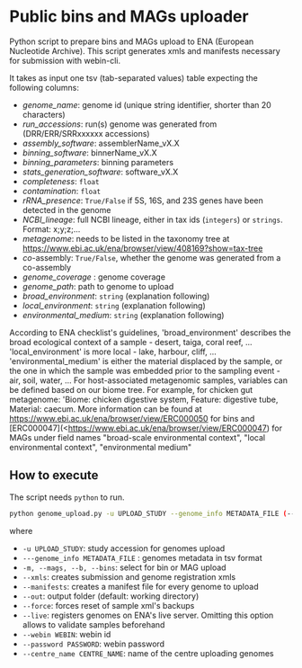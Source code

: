 # Public bins and MAGs uploader
Python script to prepare bins and MAGs upload to ENA (European Nucleotide Archive). This script generates xmls and manifests necessary for submission with webin-cli. 

It takes as input one tsv (tab-separated values) table expecting the following columns:
  * _genome_name_: genome id (unique string identifier, shorter than 20 characters)
  * _run_accessions_: run(s) genome was generated from (DRR/ERR/SRRxxxxxx accessions)
  * _assembly_software_: assemblerName_vX.X
  * _binning_software_: binnerName_vX.X
  * _binning_parameters_: binning parameters
  * _stats_generation_software_: software_vX.X
  * _completeness_: `float`
  * _contamination_: `float`
  * _rRNA_presence_: `True/False` if 5S, 16S, and 23S genes have been detected in the genome
  * _NCBI_lineage_: full NCBI lineage, either in tax ids (`integers`) or `strings`. Format: x;y;z;...
  * _metagenome_: needs to be listed in the taxonomy tree at <https://www.ebi.ac.uk/ena/browser/view/408169?show=tax-tree>
  * _co_-assembly: `True/False`, whether the genome was generated from a co-assembly
  * _genome_coverage_ : genome coverage
  * _genome_path_: path to genome to upload
  * _broad_environment_: `string` (explanation following)
  * _local_environment_: `string` (explanation following)
  * _environmental_medium_: `string` (explanation following)

According to ENA checklist's guidelines, 'broad_environment' describes the broad ecological context of a sample - desert, taiga, coral reef, ... 'local_environment' is more local - lake, harbour, cliff, ... 'environmental_medium' is either the material displaced by the sample, or the one in which the sample was embedded prior to the sampling event - air, soil, water, ... For host-associated metagenomic samples, variables can be defined based on our biome tree. For example, for chicken gut metagenome: 'Biome: chicken digestive system, Feature: digestive tube, Material: caecum. More information can be found at <https://www.ebi.ac.uk/ena/browser/view/ERC000050> for bins and [ERC000047](<https://www.ebi.ac.uk/ena/browser/view/ERC000047) for MAGs under field names "broad-scale environmental context", "local environmental context", "environmental medium"

## How to execute
The script needs `python` to run.

```bash
python genome_upload.py -u UPLOAD_STUDY --genome_info METADATA_FILE (--mags | --bins) --xmls --manifests --webin --password [--out] [--force] [--live]
```

where

  * `-u UPLOAD_STUDY`: study accession for genomes upload
  * `---genome_info METADATA_FILE` : genomes metadata  in tsv format
  * `-m, --mags, --b, --bins`: select for bin or MAG upload
  * `--xmls`: creates submission and genome registration xmls
  * `--manifests`: creates a manifest file for every genome to upload
  * `--out`: output folder (default: working directory)
  * `--force`: forces reset of sample xml's backups
  * `--live`: registers genomes on ENA's live server. Omitting this option allows to validate samples beforehand
  * `--webin WEBIN`: webin id
  * `--password PASSWORD`: webin password
  * `--centre_name CENTRE_NAME`: name of the centre uploading genomes